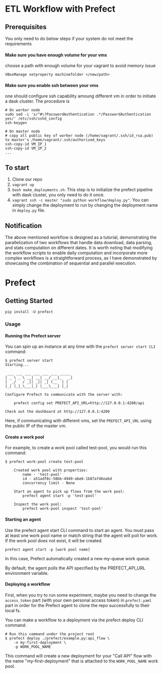 # ETL Workflow with Prefect

## Prerequisites

You only need to do below steps if your system do not meet the requirements

#### Make sure you have enough volume for your vms

choose a path with enough volume for your vagrant to avoid memory issue

```
VBoxManage setproperty machinefolder </new/path>
```

#### Make sure you enable ssh between your vms

one should configure ssh capability amoung different vm in order to initiate a dask cluster. The procedure is

```
# On worker node
sudo sed -i 's/^#\?PasswordAuthentication .*/PasswordAuthentication yes/' /etc/ssh/sshd_config
ssh-keygen

# On master node
# copy all public key of worker node (/home/vagrant/.ssh/id_rsa.pub) to master's /home/vagrant/.ssh/authorized_keys
ssh-copy-id VM_IP_1
ssh-copy-id VM_IP_2
...

```
## To start

1. Clone our repo
2. `vagrant up`
3. `bash make_deployments.sh`. This step is to initialize the prefect pipeline with dask cluster, you only need to do it once.
4. `vagrant ssh -c master "sudo python workflow/deploy.py"`. You can simply change the deployment to run by changing the deployment name in `deploy.py` file.


## Notification
The above mentioned workflow is designed as a tutorial, demonstrating the parallelization of two workflows that handle data download, data parsing, and stats computation on different dates. It is worth noting that modifying the workflow scripts to enable daily computation and incorporate more complex workflows is a straightforward process, as I have demonstrated by showcasing the combination of sequential and parallel execution.




# Prefect

## Getting Started

```
pip install -U prefect
```



### Usage
#### Running the Prefect server
You can spin up an instance at any time with the `prefect server start CLI` command:
```
$ prefect server start
Starting...

 ___ ___ ___ ___ ___ ___ _____ 
| _ \ _ \ __| __| __/ __|_   _|
|  _/   / _|| _|| _| (__  | |
|_| |_|_\___|_| |___\___| |_|

Configure Prefect to communicate with the server with:

    prefect config set PREFECT_API_URL=http://127.0.0.1:4200/api

Check out the dashboard at http://127.0.0.1:4200
```
Here, if communicating with different vms, set the `PREFECT_API_URL` using the public IP of the master vm.


#### Create a work pool
For example, to create a work pool called test-pool, you would run this command:

```
$ prefect work-pool create test-pool

    Created work pool with properties:
        name - 'test-pool'
        id - a51adf8c-58bb-4949-abe6-1b87af46eabd
        concurrency limit - None

    Start an agent to pick up flows from the work pool:
        prefect agent start -p 'test-pool'

    Inspect the work pool:
        prefect work-pool inspect 'test-pool'
```
#### Starting an agent
Use the prefect agent start CLI command to start an agent. You must pass at least one work pool name or match string that the agent will poll for work. If the work pool does not exist, it will be created.
```
prefect agent start -p [work pool name]
```
In this case, Prefect automatically created a new my-queue work queue.

By default, the agent polls the API specified by the PREFECT_API_URL environment variable. 

#### Deploying a workflow
First, when you try to run some experiment, maybe you need to change the `access_token` part (with your own personal access token) in `prefect.yaml` part in order for the Prefect agent to clone the repo successfully to their local fs.

You can make a workflow to a deployment via the prefect deploy CLI command:

```
# Run this command under the project root
$ prefect deploy ./prefect/example.py:api_flow \
    -n my-first-deployment \
    -p WORK_POOL_NAME
```
This command will create a new deployment for your "Call API" flow with the name "my-first-deployment" that is attached to the `WORK_POOL_NAME` work pool.
